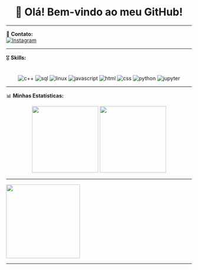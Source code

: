 <h1 align="center">👋 Olá! Bem-vindo ao meu GitHub!</h1>

---

📱 **Contato:**  
[![Instagram](https://img.shields.io/badge/Instagram-E4405F?style=for-the-badge&logo=instagram&logoColor=white)](https://www.instagram.com/edu.cpp/)

---

🎖️ **Skills:**  
<div align="center" style="display: inline_block"><br/>
    <img align="center" alt="c++" src="https://img.shields.io/badge/C%2B%2B-00599C?style=for-the-badge&logo=c%2B%2B&logoColor=white">
    <img align="center" alt="sql" src="https://img.shields.io/badge/PostgreSQL-316192?style=for-the-badge&logo=postgresql&logoColor=white">
    <img align="center" alt="linux" src="https://img.shields.io/badge/Linux-FCC624?style=for-the-badge&logo=linux&logoColor=black">
    <img align="center" alt="javascript" src="https://img.shields.io/badge/javascript-%23323330.svg?style=for-the-badge&logo=javascript&logoColor=%23F7DF1E">
    <img align="center" alt="html" src="https://img.shields.io/badge/HTML-FF4500?style=for-the-badge&logo=html5&logoColor=white">
    <img align="center" alt="css" src="https://img.shields.io/badge/CSS-1572B6?style=for-the-badge&logo=css3&logoColor=white">
    <img align="center" alt="python" src="https://img.shields.io/badge/Python-3776AB?style=for-the-badge&logo=python&logoColor=white">
    <img align="center" alt="jupyter" src="https://img.shields.io/badge/Jupyter-F37626?style=for-the-badge&logo=jupyter&logoColor=white">
</div>

---

📊 **Minhas Estatísticas:**
<div align="center">
  <img height="180em" src="https://github-readme-stats.vercel.app/api?username=Rui-cmd0&show_icons=true&theme=dark&include_all_commits=true&count_private=true"/>
  <img height="180em" src="https://github-readme-stats.vercel.app/api/top-langs/?username=Rui-cmd0&layout=compact&langs_count=7&theme=dark"/>
</div>

---

<img src="https://media.giphy.com/media/QTfX9Ejfra3ZmNxh6B/giphy.gif" width="200">

</div>

---

